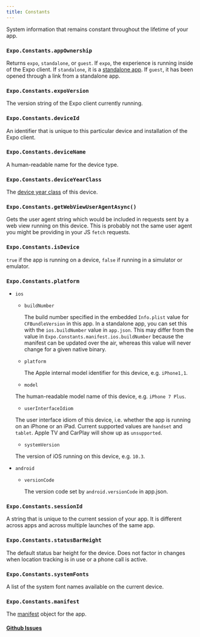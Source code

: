 ```yaml
---
title: Constants
---
```


System information that remains constant throughout the lifetime of your app.

### `Expo.Constants.appOwnership`

Returns `expo`, `standalone`, or `guest`. If `expo`, the experience is running inside of the Expo client. If `standalone`, it is a [standalone app](../../distribution/building-standalone-apps/#building-standalone-apps). If `guest`, it has been opened through a link from a standalone app.

### `Expo.Constants.expoVersion`

The version string of the Expo client currently running.

### `Expo.Constants.deviceId`

An identifier that is unique to this particular device and installation of the Expo client.

### `Expo.Constants.deviceName`

A human-readable name for the device type.

### `Expo.Constants.deviceYearClass`

The [device year class](https://github.com/facebook/device-year-class) of this device.

### `Expo.Constants.getWebViewUserAgentAsync()`

Gets the user agent string which would be included in requests sent by a web view running on this device. This is probably not the same user agent you might be providing in your JS `fetch` requests.

### `Expo.Constants.isDevice`

`true` if the app is running on a device, `false` if running in a simulator or emulator.

### `Expo.Constants.platform`

- `ios`

  - `buildNumber`

    The build number specified in the embedded `Info.plist` value for `CFBundleVersion` in this app.
    In a standalone app, you can set this with the `ios.buildNumber` value in `app.json`. This
    may differ from the value in `Expo.Constants.manifest.ios.buildNumber` because the manifest
    can be updated over the air, whereas this value will never change for a given native binary.

  - `platform`

    The Apple internal model identifier for this device, e.g. `iPhone1,1`.

  -  `model`

    The human-readable model name of this device, e.g. `iPhone 7 Plus`.

  -  `userInterfaceIdiom`

    The user interface idiom of this device, i.e. whether the app is running on an iPhone or an iPad. Current supported values are `handset` and `tablet`. Apple TV and CarPlay will show up as `unsupported`.

  -  `systemVersion`

    The version of iOS running on this device, e.g. `10.3`.

- `android`

  - `versionCode`

    The version code set by `android.versionCode` in app.json.

### `Expo.Constants.sessionId`

A string that is unique to the current session of your app. It is different across apps and across multiple launches of the same app.

### `Expo.Constants.statusBarHeight`

The default status bar height for the device. Does not factor in changes when location tracking is in use or a phone call is active.

### `Expo.Constants.systemFonts`

A list of the system font names available on the current device.

### `Expo.Constants.manifest`

The [manifest](../../workflow/how-expo-works/#expo-manifest) object for the app.

#### [Github Issues](https://github.com/expo/expo/labels/Constants)
